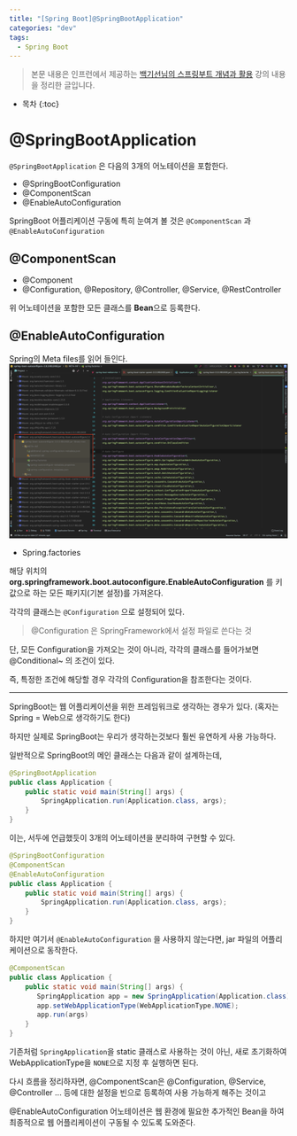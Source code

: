 ```yaml
---
title: "[Spring Boot]@SpringBootApplication"
categories: "dev"
tags:
  - Spring Boot
---
```


> 본문 내용은 인프런에서 제공하는 [백기선님의 스프링부트 개념과 활용](https://www.inflearn.com/course/%EC%8A%A4%ED%94%84%EB%A7%81%EB%B6%80%ED%8A%B8/) 강의 내용을 정리한 글입니다.

* 목차
{:toc}

# @SpringBootApplication

`@SpringBootApplication` 은 다음의 3개의 어노테이션을 포함한다.

- @SpringBootConfiguration 
- @ComponentScan
- @EnableAutoConfiguration

SpringBoot 어플리케이션 구동에 특히 눈여겨 볼 것은 `@ComponentScan` 과 `@EnableAutoConfiguration` 

## @ComponentScan

- @Component
- @Configuration, @Repository, @Controller, @Service, @RestController

위 어노테이션을 포함한 모든 클래스를 **Bean**으로 등록한다.

## @EnableAutoConfiguration

Spring의 Meta files를 읽어 들인다.
![spring.factories](/assets/images/study/dev/2019/2_springboot_spring_factory.png)

- Spring.factories

해당 위치의 **org.springframework.boot.autoconfigure.EnableAutoConfiguration** 를 키 값으로 하는 모든 패키지(기본 설정)를 가져온다.

각각의 클래스는 `@Configuration` 으로 설정되어 있다.

> @Configuration 은 SpringFramework에서 설정 파일로 쓴다는 것

단, 모든 Configuration을 가져오는 것이 아니라, 각각의 클래스를 들어가보면 @Conditional~ 의 조건이 있다.

즉, 특정한 조건에 해당할 경우 각각의 Configuration을 참조한다는 것이다.

---

SpringBoot는 웹 어플리케이션을 위한 프레임워크로 생각하는 경우가 있다.
(혹자는 Spring = Web으로 생각하기도 한다)

하지만 실제로 SpringBoot는 우리가 생각하는것보다 훨씬 유연하게 사용 가능하다.

일반적으로 SpringBoot의 메인 클래스는 다음과 같이 설계하는데,

~~~java
@SpringBootApplication
public class Application {
    public static void main(String[] args) {
        SpringApplication.run(Application.class, args);
    }
}
~~~

이는, 서두에 언급했듯이 3개의 어노테이션을 분리하여 구현할 수 있다.

~~~java
@SpringBootConfiguration
@ComponentScan
@EnableAutoConfiguration
public class Application {
    public static void main(String[] args) {
        SpringApplication.run(Application.class, args);
    }
}
~~~

하지만 여기서 `@EnableAutoConfiguration` 을 사용하지 않는다면, jar 파일의 어플리케이션으로 동작한다.

~~~java
@ComponentScan
public class Application {
    public static void main(String[] args) {
       SpringApplication app = new SpringApplication(Application.class);
       app.setWebApplicationType(WebApplicationType.NONE);
       app.run(args)
    }
}
~~~

기존처럼 `SpringApplication`을 static 클래스로 사용하는 것이 아닌, 새로 초기화하여 WebApplicationType을 `NONE`으로 지정 후 실행하면 된다.

다시 흐름을 정리하자면, @ComponentScan은 @Configuration, @Service, @Controller ... 등에 대한 설정을 빈으로 등록하여 사용 가능하게 해주는 것이고

@EnableAutoConfiguration 어노테이션은 웹 환경에 필요한 추가적인 Bean을 하여 최종적으로 웹 어플리케이션이 구동될 수 있도록 도와준다.  
